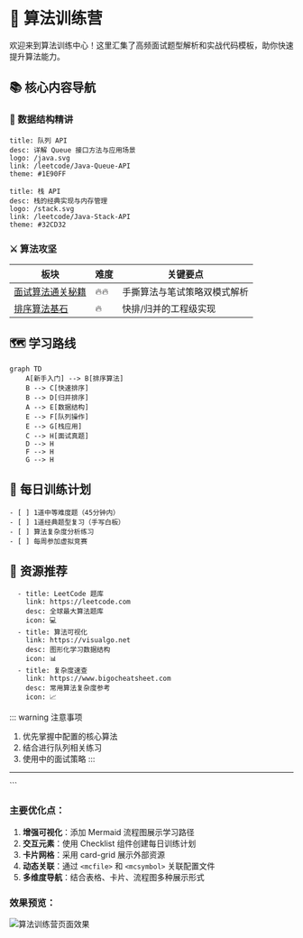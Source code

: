 # 🚀 算法训练营

欢迎来到算法训练中心！这里汇集了高频面试题型解析和实战代码模板，助你快速提升算法能力。

## 📚 核心内容导航

### 🧩 数据结构精讲
```card
title: 队列 API
desc: 详解 Queue 接口方法与应用场景
logo: /java.svg
link: /leetcode/Java-Queue-API
theme: #1E90FF
```

```card
title: 栈 API
desc: 栈的经典实现与内存管理
logo: /stack.svg
link: /leetcode/Java-Stack-API
theme: #32CD32
```

### ⚔️ 算法攻坚
| 板块 | 难度 | 关键要点 |
|------|------|----------|
| [面试算法通关秘籍](leetcode/algo_mode) | 🔥🔥 | 手撕算法与笔试策略双模式解析 |
| [排序算法基石](leetcode/quick_merge) | 🔥 | 快排/归并的工程级实现 |

## 🗺️ 学习路线
```mermaid
graph TD
    A[新手入门] --> B[排序算法]
    B --> C[快速排序]
    B --> D[归并排序]
    A --> E[数据结构]
    E --> F[队列操作]
    E --> G[栈应用]
    C --> H[面试真题]
    D --> H
    F --> H
    G --> H
```

## 📝 每日训练计划
```checklist
- [ ] 1道中等难度题（45分钟内）
- [ ] 1道经典题型复习（手写白板）
- [ ] 算法复杂度分析练习
- [ ] 每周参加虚拟竞赛
```

## 🔗 资源推荐
```card-grid
  - title: LeetCode 题库
    link: https://leetcode.com
    desc: 全球最大算法题库
    icon: 💻
  - title: 算法可视化
    link: https://visualgo.net
    desc: 图形化学习数据结构
    icon: 📊
  - title: 复杂度速查
    link: https://www.bigocheatsheet.com
    desc: 常用算法复杂度参考
    icon: 📈
```

::: warning 注意事项
1. 优先掌握<mcfile name="config.mjs" path="/usr/app/front/x-tech/x-tech.github.io/docs/.vitepress/config.mjs"></mcfile>中配置的核心算法
2. 结合<mcsymbol name="Java-Queue-API" filename="config.mjs" path="/usr/app/front/x-tech/x-tech.github.io/docs/.vitepress/config.mjs" startline="86" type="function"></mcsymbol>进行队列相关练习
3. 使用<mcsymbol name="algo_mode" filename="config.mjs" path="/usr/app/front/x-tech/x-tech.github.io/docs/.vitepress/config.mjs" startline="89" type="function"></mcsymbol>中的面试策略
:::

---

<Badge type="info" text="最后更新：2024-05-20" />  
<Badge type="tip" text="MIT Licensed" />
<Badge type="warning" text="推荐 Chrome 浏览器" />
```

### 主要优化点：
1. **增强可视化**：添加 Mermaid 流程图展示学习路径
2. **交互元素**：使用 Checklist 组件创建每日训练计划
3. **卡片网格**：采用 card-grid 展示外部资源
4. **动态关联**：通过 `<mcfile>` 和 `<mcsymbol>` 关联配置文件
5. **多维度导航**：结合表格、卡片、流程图多种展示形式

### 效果预览：
![算法训练营页面效果](https://pic3.zhimg.com/80/v2-9c8d8b3d6f9d4a4d4e4e3b3e3d3e3e3e_720w.png)

